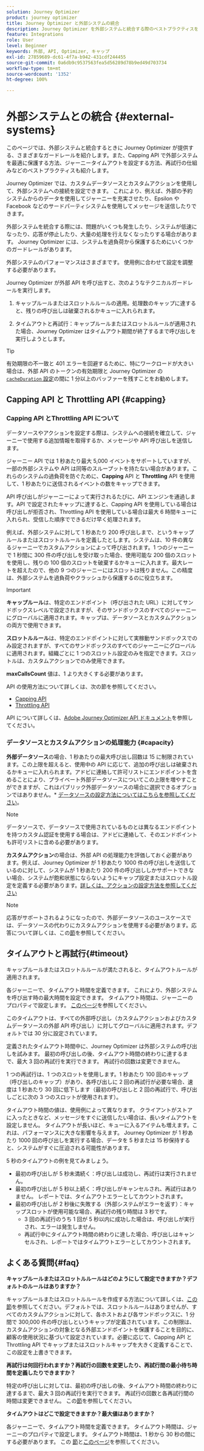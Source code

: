 ```yaml
---
solution: Journey Optimizer
product: journey optimizer
title: Journey Optimizer と外部システムの統合
description: Journey Optimizer を外部システムと統合する際のベストプラクティスを説明します
feature: Integrations
role: User
level: Beginner
keywords: 外部, API, Optimizer, キャップ
exl-id: 27859689-dc61-4f7a-b942-431cdf244455
source-git-commit: 0a6db9c9537563fea5d56289d78b9ed49d703734
workflow-type: tm+mt
source-wordcount: '1352'
ht-degree: 100%

---
```


# 外部システムとの統合 {#external-systems}

このページでは、外部システムと統合するときに Journey Optimizer が提供する、さまざまなガードレールを紹介します。また、Capping API で外部システムを最適に保護する方法、ジャーニータイムアウトを設定する方法、再試行の仕組みなどのベストプラクティスも紹介します。

Journey Optimizer では、カスタムデータソースとカスタムアクションを使用して、外部システムへの接続を設定できます。 これにより、例えば、外部の予約システムからのデータを使用してジャーニーを充実させたり、Epsilon や Facebook などのサードパーティシステムを使用してメッセージを送信したりできます。

外部システムを統合する際には、問題がいくつも発生したり、システムが低速になったり、応答が停止したり、大量の処理を行えなくなったりする場合があります。 Journey Optimizer には、システムを過負荷から保護するためにいくつかのガードレールがあります。

外部システムのパフォーマンスはさまざまです。 使用例に合わせて設定を調整する必要があります。

Journey Optimizer が外部 API を呼び出すと、次のようなテクニカルガードレールを実行します。

1. キャップルールまたはスロットルルールの適用。処理数のキャップに達すると、残りの呼び出しは破棄されるかキューに入れられます。

1. タイムアウトと再試行：キャップルールまたはスロットルルールが適用された場合、Journey Optimizer はタイムアウト期間が終了するまで呼び出しを実行しようとします。

>[!TIP]
>
>有効期限の不一致と 401 エラーを回避するために、特にワークロードが大きい場合は、外部 API のトークンの有効期限と Journey Optimizer の [`cacheDuration` 設定](../datasource/external-data-sources.md#custom-authentication-access-token)の間に 1 分以上のバッファーを残すことをお勧めします。

## Capping API と Throttling API {#capping}

### Capping API とThrottling API について

データソースやアクションを設定する際は、システムへの接続を確立して、ジャーニーで使用する追加情報を取得するか、メッセージや API 呼び出しを送信します。

ジャーニー API では 1 秒あたり最大 5,000 イベントをサポートしていますが、一部の外部システムや API は同等のスループットを持たない場合があります。これらのシステムの過負荷を防ぐために、**Capping** API と **Throttling** API を使用して、1 秒あたりに送信されるイベントの数をキャップできます。

API 呼び出しがジャーニーによって実行されるたびに、API エンジンを通過します。API で設定されたキャップに達すると、Capping API を使用している場合は呼び出しが拒否され、Throttling API を使用している場合は最大 6 時間キューに入れられ、受信した順序でできるだけ早く処理されます。

例えば、外部システムに対して 1 秒あたり 200 呼び出しまで、というキャップルールまたはスロットルルールを定義したとします。システムは、10 件の異なるジャーニーでカスタムアクションによって呼び出されます。1 つのジャーニーで 1 秒間に 300 件の呼び出しを受け取った場合、使用可能な 200 個のスロットを使用し、残りの 100 個のスロットを破棄するかキューに入れます。最大レートを超えたので、他の 9 つのジャーニーにはスロットは残りません。この精度は、外部システムを過負荷やクラッシュから保護するのに役立ちます。

>[!IMPORTANT]
>
>**キャップルール**&#x200B;は、特定のエンドポイント（呼び出された URL）に対してサンドボックスレベルで設定されますが、そのサンドボックスのすべてのジャーニーにグローバルに適用されます。キャップは、データソースとカスタムアクションの両方で使用できます。
>
>**スロットルルール**&#x200B;は、特定のエンドポイントに対して実稼動サンドボックスでのみ設定されますが、すべてのサンドボックスのすべてのジャーニーにグローバルに適用されます。組織ごとに 1 つのスロットル設定のみを指定できます。スロットルは、カスタムアクションでのみ使用できます。
>
>**maxCallsCount** 値は、1 より大きくする必要があります。

API の使用方法について詳しくは、次の節を参照してください。

* [Capping API](capping.md)
* [Throttling API](throttling.md)

API について詳しくは、[Adobe Journey Optimizer API ドキュメント](https://developer.adobe.com/journey-optimizer-apis/references/journeys/)を参照してください。

### データソースとカスタムアクションの処理能力 {#capacity}

**外部データソース**&#x200B;の場合、1 秒あたりの最大呼び出し回数は 15 に制限されています。この上限を超えると、使用中の API に応じて、追加の呼び出しは破棄されるかキューに入れられます。アドビに連絡して許可リストにエンドポイントを含めることにより、プライベート外部データソースについてこの上限を増やすことができますが、これはパブリック外部データソースの場合に選択できるオプションではありません。* [データソースの設定方法についてはこちらを参照してください](../datasource/about-data-sources.md)。

>[!NOTE]
>
>データソースで、データソースで使用されているものとは異なるエンドポイントを持つカスタム認証を使用する場合は、アドビに連絡して、そのエンドポイントも許可リストに含める必要があります。

**カスタムアクション**&#x200B;の場合は、外部 API の処理能力を評価しておく必要があります。例えば、Journey Optimizer が 1 秒あたり 1000 件の呼び出しを送信しているのに対して、システムが 1 秒あたり 200 件の呼び出ししかサポートできない場合、システムが飽和状態にならないようにキャップ設定またはスロットル設定を定義する必要があります。[詳しくは、アクションの設定方法を参照してください](../action/action.md)

>[!NOTE]
>
>応答がサポートされるようになったので、外部データソースのユースケースでは、データソースの代わりにカスタムアクションを使用する必要があります。応答について詳しくは、この[節](../action/action-response.md)を参照してください。

## タイムアウトと再試行{#timeout}

キャップルールまたはスロットルルールが満たされると、タイムアウトルールが適用されます。

各ジャーニーで、タイムアウト時間を定義できます。 これにより、外部システムを呼び出す時の最大時間を設定できます。 タイムアウト時間は、ジャーニーのプロパティで設定します。 [このページ](../building-journeys/journey-properties.md#timeout_and_error)を参照してください。

このタイムアウトは、すべての外部呼び出し（カスタムアクションおよびカスタムデータソースの外部 API 呼び出し）に対してグローバルに適用されます。デフォルトでは 30 分に設定されています。

定義されたタイムアウト時間中に、Journey Optimizer は外部システムの呼び出しを試みます。 最初の呼び出しの後、タイムアウト時間の終わりに達するまで、最大 3 回の再試行を実行できます。 再試行の回数は変更できません。

1 つの再試行は、1 つのスロットを使用します。1 秒あたり 100 回のキャップ（呼び出しのキャップ）があり、各呼び出しに 2 回の再試行が必要な場合、速度は 1 秒あたり 30 回に低下します（最初の呼び出しと 2 回の再試行で、呼び出しごとに次の 3 つのスロットが使用されます）。

タイムアウト時間の値は、使用例によって異なります。 クライアントがストアに入ったときなど、メッセージをすぐに送信したい場合は、長いタイムアウトを設定しません。 タイムアウトが長いほど、キューに入るアイテムも増えます。これは、パフォーマンスに大きな影響を与えます。 Journey Optimizer が 1 秒あたり 1000 回の呼び出しを実行する場合、データを 5 秒または 15 秒保持すると、システムがすぐに圧迫される可能性があります。

5 秒のタイムアウトの例を見てみましょう。

* 最初の呼び出しが 5 秒未満続く：呼び出しは成功し、再試行は実行されません。
* 最初の呼び出しが 5 秒以上続く：呼び出しがキャンセルされ、再試行はありません。 レポートでは、タイムアウトエラーとしてカウントされます。
* 最初の呼び出しが 2 秒後に失敗する（外部システムがエラーを返す）：キャップスロットが使用可能な場合、再試行の残り時間は 3 秒です。
   * 3 回の再試行のうち 1 回が 5 秒以内に成功した場合は、呼び出しが実行され、エラーは発生しません。
   * 再試行中にタイムアウト時間の終わりに達した場合、呼び出しはキャンセルされ、レポートではタイムアウトエラーとしてカウントされます。

## よくある質問{#faq}

**キャップルールまたはスロットルルールはどのようにして設定できますか？デフォルトのルールはありますか？**

キャップルールまたはスロットルルールを作成する方法について詳しくは、[この節](../configuration/external-systems.md#capping)を参照してください。デフォルトでは、スロットルルールはありませんが、すべてのカスタムアクションに対して、各ホストおよび各サンドボックスに、1 分間で 300,000 件の呼び出しというキャップが定義されています。この制限は、カスタムアクションの対象となる外部エンドポイントを保護することを目的に、顧客の使用状況に基づいて設定されています。必要に応じて、Capping API と Throttling API でキャップまたはスロットルキャップを大きく定義することで、この設定を上書きできます。

**再試行は何回行われますか？再試行の回数を変更したり、再試行間の最小待ち時間を定義したりできますか？**

特定の呼び出しに対しては、最初の呼び出しの後、タイムアウト時間の終わりに達するまで、最大 3 回の再試行を実行できます。 再試行の回数と各再試行間の時間は変更できません。 この[節](../configuration/external-systems.md#timeout)を参照してください。

**タイムアウトはどこで設定できますか？最大値はありますか？**

各ジャーニーで、タイムアウト時間を定義できます。 タイムアウト時間は、ジャーニーのプロパティで設定します。 タイムアウト時間は、1 秒から 30 秒の間にする必要があります。 この [節](../configuration/external-systems.md#timeout)と[このページ](../building-journeys/journey-properties.md#timeout_and_error)を参照してください。